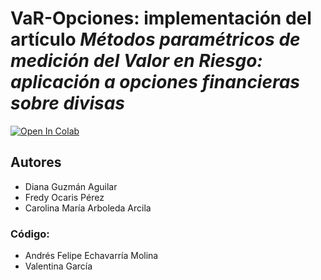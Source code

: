 
# VaR-Opciones: implementación del artículo *Métodos paramétricos de medición del Valor en Riesgo: aplicación a opciones financieras sobre divisas*

<a href="https://colab.research.google.com/github/andresem/VaR-Opciones/blob/main/VaR_Opciones.ipynb">
  <img src="https://colab.research.google.com/assets/colab-badge.svg" alt="Open In Colab"/>
</a>

## **Autores**
* Diana Guzmán Aguilar
* Fredy Ocaris Pérez
* Carolina María Arboleda Arcila

### **Código:**
* Andrés Felipe Echavarría Molina
* Valentina García 

